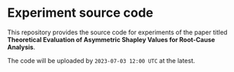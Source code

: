 # Experiment source code

This repository provides the source code for experiments of the paper titled **Theoretical Evaluation of Asymmetric Shapley Values for Root-Cause Analysis**.

The code will be uploaded by `2023-07-03 12:00 UTC` at the latest.
